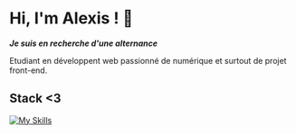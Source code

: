 # Hi, I'm Alexis ! 👋

***Je suis en recherche d'une alternance***

Etudiant en développent web passionné de numérique et surtout de projet front-end.

## Stack <3
[![My Skills](https://skillicons.dev/icons?i=html,css,js,nodejs,react,git,vscode,figma)](https://skillicons.dev)


<!--

- 🔭 I’m currently working on ...
- 🌱 I’m currently learning ...
- 👯 I’m looking to collaborate on ...
- 🤔 I’m looking for help with ...
- 💬 Ask me about ...
- 📫 How to reach me: ...
- 😄 Pronouns: ...
- ⚡ Fun fact: ...
-->

